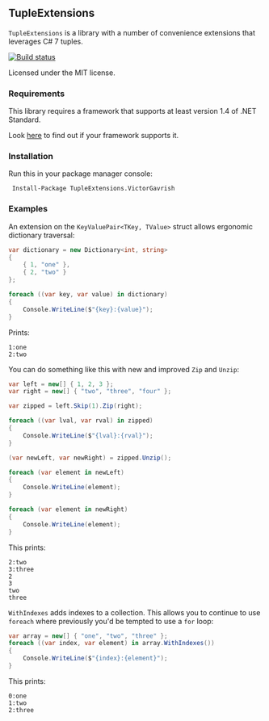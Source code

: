 TupleExtensions
---------------

`TupleExtensions` is a library with a number of convenience extensions that leverages C# 7 tuples.

[![Build status](https://ci.appveyor.com/api/projects/status/l2bwb5ht3sjpaoir?svg=true)](https://ci.appveyor.com/project/VictorGavrish/tupleextensions)

Licensed under the MIT license.

### Requirements

This library requires a framework that supports at least version 1.4 of .NET Standard.

Look [here](https://docs.microsoft.com/en-us/dotnet/articles/standard/library) to find out if your
framework supports it.

### Installation

Run this in your package manager console:

```
 Install-Package TupleExtensions.VictorGavrish
```

### Examples

An extension on the `KeyValuePair<TKey, TValue>` struct allows ergonomic
dictionary traversal:

```csharp
var dictionary = new Dictionary<int, string>
{
    { 1, "one" },
    { 2, "two" }
};

foreach ((var key, var value) in dictionary)
{
    Console.WriteLine($"{key}:{value}");
}
```

Prints:

```
1:one
2:two
```

You can do something like this with new and improved `Zip` and `Unzip`:

```csharp
var left = new[] { 1, 2, 3 };
var right = new[] { "two", "three", "four" };

var zipped = left.Skip(1).Zip(right);

foreach ((var lval, var rval) in zipped)
{
    Console.WriteLine($"{lval}:{rval}");
}

(var newLeft, var newRight) = zipped.Unzip();

foreach (var element in newLeft)
{
    Console.WriteLine(element);
}

foreach (var element in newRight)
{
    Console.WriteLine(element);
}
```

This prints:

```
2:two
3:three
2
3
two
three
```

`WithIndexes` adds indexes to a collection. This allows you to continue to use `foreach`
where previously you'd be tempted to use a `for` loop:

```csharp
var array = new[] { "one", "two", "three" };
foreach ((var index, var element) in array.WithIndexes())
{
    Console.WriteLine($"{index}:{element}");
}
```

This prints:

```
0:one
1:two
2:three
```